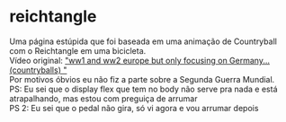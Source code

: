 # reichtangle
Uma página estúpida que foi baseada em uma animação de Countryball com o Reichtangle em uma bicicleta.<br>
Vídeo original: <a href="https://www.youtube.com/watch?v=q6NoN0uqyiY&ab_channel=NOPEXDDD" target="_blank">"ww1 and ww2 europe but only focusing on Germany... (countryballs)
"</a><br>
Por motivos óbvios eu não fiz a parte sobre a Segunda Guerra Mundial.<br>
PS: Eu sei que o display flex que tem no body não serve pra nada e está atrapalhando, mas estou com preguiça de arrumar<br>
PS 2: Eu sei que o pedal não gira, só vi agora e vou arrumar depois 
